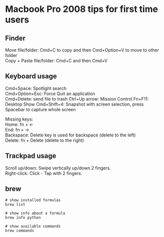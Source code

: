 # Macbook Pro 2008 tips for first time users

## Finder
Move file/folder: Cmd+C to copy and then Cmd+Option+V to move to other folder  
Copy + Paste file/folder: Cmd+C and then Cmd+V  

## Keyboard usage

Cmd+Space: Spotlight search  
Cmd+Option+Esc: Force Quit an application  
Cmd+Delete: send file to trash 
Ctrl+Up arrow: Mission Control
Fn+F11: Desktop Show
Cmd+Shift+4: Snapshot with screen selection, press Spacebar to capture whole screen

Missing keys:  
Home: fn + <-  
End:  fn + ->  
Backspace: Delete key is used for backspace (delete to the left)  
Delete: fn + Delete (delete to the right)  

## Trackpad usage

Scroll up/down: Swipe vertically up/down 2 fingers.  
Right-click: Click - Tap with 2 fingers.

## brew
```
# show installed formulas
brew list

# show info about a formula
brew info python

# show available commands
brew commands
```


